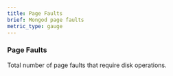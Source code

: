 ```yaml
---
title: Page Faults
brief: Mongod page faults 
metric_type: gauge
---
```


### Page Faults

Total number of page faults that require disk operations.
